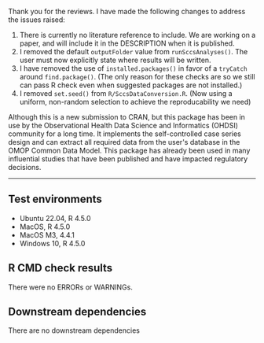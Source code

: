 Thank you for the reviews. I have made the following changes to address the issues raised:

1. There is currently no literature reference to include. We are working on a paper, and will include it in the DESCRIPTION when it is published.
2. I removed the default `outputFolder` value from `runSccsAnalyses()`. The user must now explicitly state where results will be written.
3. I have removed the use of `installed.packages()` in favor of a `tryCatch` around `find.package()`. (The only reason for these checks are so we still can pass R check even when suggested packages are not installed.)
4. I removed `set.seed()` from `R/SccsDataConversion.R`. (Now using a uniform, non-random selection to achieve the reproducability we need)

Although this is a new submission to CRAN, but this package has been in use by the Observational Health Data Science and Informatics (OHDSI) community for a long time.
It implements the self-controlled case series design and can extract all required data from the user's database in the OMOP Common Data Model. 
This package has already been used in many influential studies that have been published and have impacted regulatory decisions.

---

## Test environments
* Ubuntu 22.04, R 4.5.0
* MacOS, R 4.5.0
* MacOS M3, 4.4.1
* Windows 10, R 4.5.0

## R CMD check results

There were no ERRORs or WARNINGs. 

## Downstream dependencies

There are no downstream dependencies

